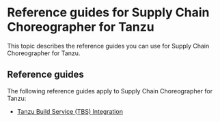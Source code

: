 # Reference guides for Supply Chain Choreographer for Tanzu

This topic describes the reference guides you can use for Supply Chain Choreographer for Tanzu.

## <a id='how-to'></a> Reference guides

The following reference guides apply to Supply Chain Choreographer for Tanzu:

- [Tanzu Build Service (TBS) Integration](tbs.hbs.md)